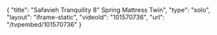 {
    "title": "Safavieh Tranquility 8\" Spring Mattress  Twin",
    "type": "solo",
    "layout": "iframe-static",
    "videoId": "101570736",
    "url": "\/tvpembed\/101570736"
}